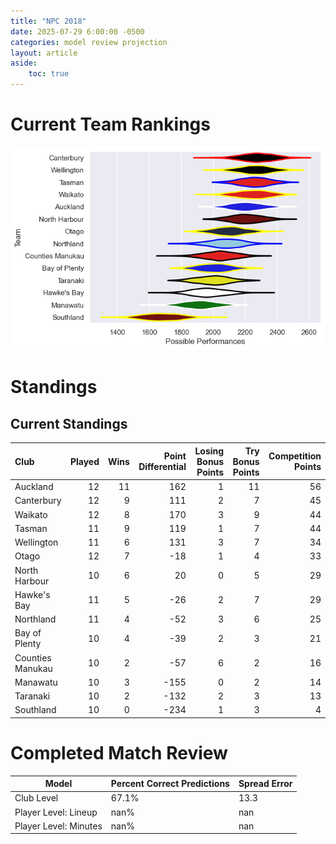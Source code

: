 ```yaml
---  
title: "NPC 2018"  
date: 2025-07-29 6:00:00 -0500  
categories: model review projection  
layout: article  
aside:  
    toc: true  
---
```

# Current Team Rankings


![Club Rankings](plots/rankings_NPC_2018.png)
# Standings

## Current Standings


| Club             |   Played |   Wins |   Point Differential |   Losing Bonus Points |   Try Bonus Points |   Competition Points |
|:-----------------|---------:|-------:|---------------------:|----------------------:|-------------------:|---------------------:|
| Auckland         |       12 |     11 |                  162 |                     1 |                 11 |                   56 |
| Canterbury       |       12 |      9 |                  111 |                     2 |                  7 |                   45 |
| Waikato          |       12 |      8 |                  170 |                     3 |                  9 |                   44 |
| Tasman           |       11 |      9 |                  119 |                     1 |                  7 |                   44 |
| Wellington       |       11 |      6 |                  131 |                     3 |                  7 |                   34 |
| Otago            |       12 |      7 |                  -18 |                     1 |                  4 |                   33 |
| North Harbour    |       10 |      6 |                   20 |                     0 |                  5 |                   29 |
| Hawke's Bay      |       11 |      5 |                  -26 |                     2 |                  7 |                   29 |
| Northland        |       11 |      4 |                  -52 |                     3 |                  6 |                   25 |
| Bay of Plenty    |       10 |      4 |                  -39 |                     2 |                  3 |                   21 |
| Counties Manukau |       10 |      2 |                  -57 |                     6 |                  2 |                   16 |
| Manawatu         |       10 |      3 |                 -155 |                     0 |                  2 |                   14 |
| Taranaki         |       10 |      2 |                 -132 |                     2 |                  3 |                   13 |
| Southland        |       10 |      0 |                 -234 |                     1 |                  3 |                    4 |



# Completed Match Review


| Model | Percent Correct Predictions | Spread Error |
| ------ | ------ | ------ |
| Club Level | 67.1% | 13.3 |
| Player Level: Lineup | nan% | nan |
| Player Level: Minutes | nan% | nan |

